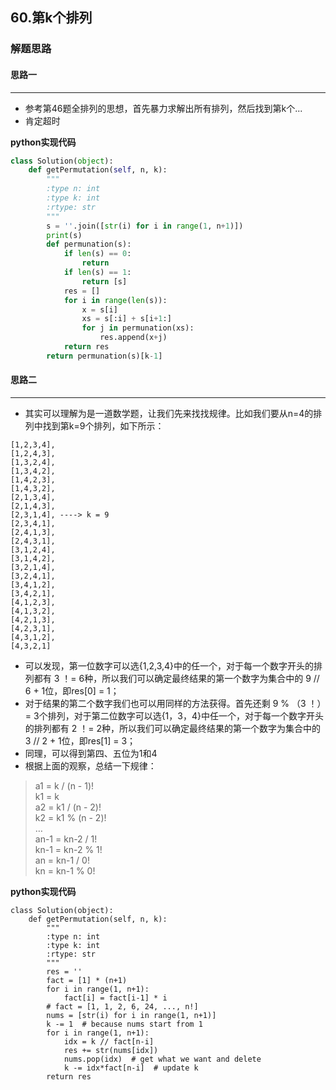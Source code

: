 ## 60.第k个排列
### 解题思路
#### 思路一
****
- 参考第46题全排列的思想，首先暴力求解出所有排列，然后找到第k个...
- 肯定超时

**python实现代码**
```python
class Solution(object):
    def getPermutation(self, n, k):
        """
        :type n: int
        :type k: int
        :rtype: str
        """
        s = ''.join([str(i) for i in range(1, n+1)])
        print(s)
        def permunation(s):
            if len(s) == 0:
                return
            if len(s) == 1:
                return [s]
            res = []
            for i in range(len(s)):
                x = s[i]
                xs = s[:i] + s[i+1:]
                for j in permunation(xs):
                    res.append(x+j)
            return res
        return permunation(s)[k-1]

```

#### 思路二
****
- 其实可以理解为是一道数学题，让我们先来找找规律。比如我们要从n=4的排列中找到第k=9个排列，如下所示：
```
[1,2,3,4],
[1,2,4,3],
[1,3,2,4],
[1,3,4,2],
[1,4,2,3],
[1,4,3,2],
[2,1,3,4],
[2,1,4,3],
[2,3,1,4], ----> k = 9
[2,3,4,1],
[2,4,1,3],
[2,4,3,1],
[3,1,2,4],
[3,1,4,2],
[3,2,1,4],
[3,2,4,1],
[3,4,1,2],
[3,4,2,1],
[4,1,2,3],
[4,1,3,2],
[4,2,1,3],
[4,2,3,1],
[4,3,1,2],
[4,3,2,1]
```
- 可以发现，第一位数字可以选{1,2,3,4}中的任一个，对于每一个数字开头的排列都有 3 ！= 6种，所以我们可以确定最终结果的第一个数字为集合中的 9 // 6 + 1位，即res[0] = 1；
- 对于结果的第二个数字我们也可以用同样的方法获得。首先还剩 9 % （3 ！）= 3个排列，对于第二位数字可以选{1，3，4}中任一个，对于每一个数字开头的排列都有 2 ！= 2种，所以我们可以确定最终结果的第一个数字为集合中的 3 // 2 + 1位，即res[1] = 3；
- 同理，可以得到第四、五位为1和4
- 根据上面的观察，总结一下规律：
> a1 = k / (n - 1)!  
k1 = k  
a2 = k1 / (n - 2)!  
k2 = k1 % (n - 2)!  
…  
an-1 = kn-2 / 1!  
kn-1 = kn-2 % 1!  
an = kn-1 / 0!  
kn = kn-1 % 0!

**python实现代码**
```
class Solution(object):
    def getPermutation(self, n, k):
        """
        :type n: int
        :type k: int
        :rtype: str
        """
        res = ''
        fact = [1] * (n+1)
        for i in range(1, n+1):
            fact[i] = fact[i-1] * i
        # fact = [1, 1, 2, 6, 24, ..., n!]
        nums = [str(i) for i in range(1, n+1)]
        k -= 1  # because nums start from 1
        for i in range(1, n+1):
            idx = k // fact[n-i]
            res += str(nums[idx]) 
            nums.pop(idx)  # get what we want and delete
            k -= idx*fact[n-i]  # update k
        return res

```


